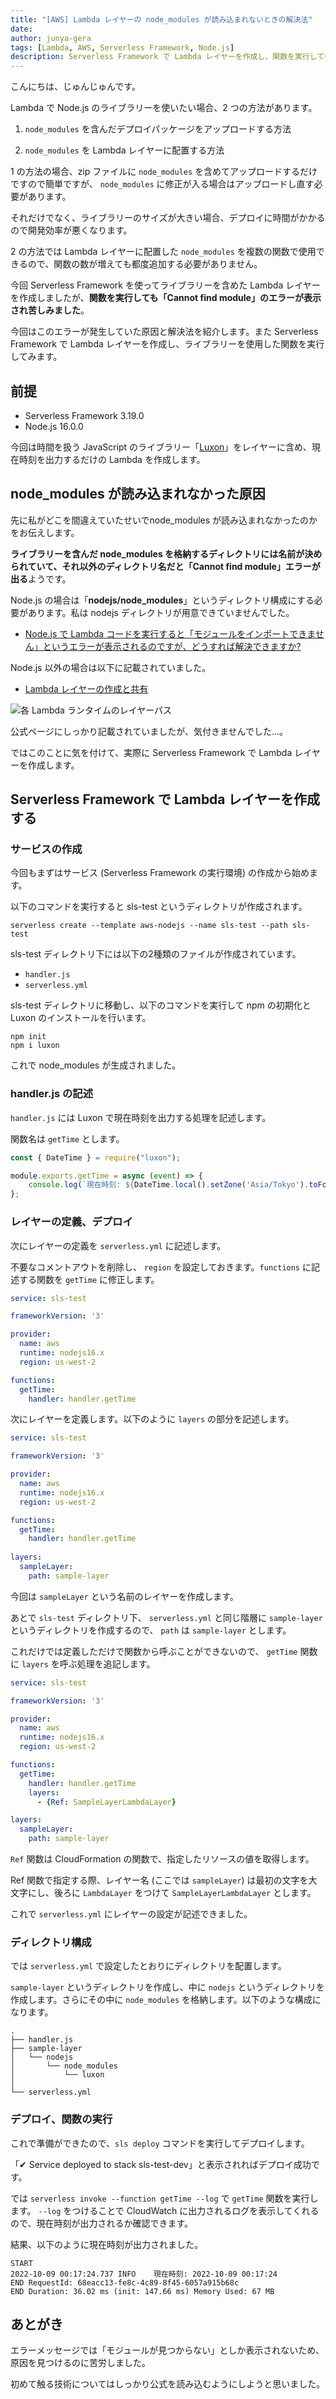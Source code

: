 ```yaml
---
title: "[AWS] Lambda レイヤーの node_modules が読み込まれないときの解決法"
date: 
author: junya-gera
tags: [Lambda, AWS, Serverless Framework, Node.js]
description: Serverless Framework で Lambda レイヤーを作成し、関数を実行しても node_modules が読み込めない場合の解決方法を解説します。
---
```


こんにちは、じゅんじゅんです。

Lambda で Node.js のライブラリーを使いたい場合、2 つの方法があります。


1. `node_modules` を含んだデプロイパッケージをアップロードする方法

2. `node_modules` を Lambda レイヤーに配置する方法

1 の方法の場合、zip ファイルに `node_modules` を含めてアップロードするだけですので簡単ですが、 `node_modules` に修正が入る場合はアップロードし直す必要があります。

それだけでなく、ライブラリーのサイズが大きい場合、デプロイに時間がかかるので開発効率が悪くなります。

2 の方法では Lambda レイヤーに配置した `node_modules` を複数の関数で使用できるので、関数の数が増えても都度追加する必要がありません。

今回 Serverless Framework を使ってライブラリーを含めた Lambda レイヤーを作成しましたが、**関数を実行しても「Cannot find module」のエラーが表示され苦しみました**。

今回はこのエラーが発生していた原因と解決法を紹介します。また Serverless Framework で Lambda レイヤーを作成し、ライブラリーを使用した関数を実行してみます。

## 前提
- Serverless Framework 3.19.0
- Node.js 16.0.0

今回は時間を扱う JavaScript のライブラリー「[Luxon](https://moment.github.io/luxon/#/)」をレイヤーに含め、現在時刻を出力するだけの Lambda を作成します。

## node_modules が読み込まれなかった原因

先に私がどこを間違えていたせいでnode_modules が読み込まれなかったのかをお伝えします。

**ライブラリーを含んだ node_modules を格納するディレクトリには名前が決められていて、それ以外のディレクトリ名だと「Cannot find module」エラーが出る**ようです。

Node.js の場合は「**nodejs/node_modules**」というディレクトリ構成にする必要があります。私は nodejs ディレクトリが用意できていませんでした。

- [Node.js で Lambda コードを実行すると「モジュールをインポートできません」というエラーが表示されるのですが、どうすれば解決できますか?](https://aws.amazon.com/jp/premiumsupport/knowledge-center/lambda-import-module-error-nodejs/)

Node.js 以外の場合は以下に記載されていました。

- [Lambda レイヤーの作成と共有](https://docs.aws.amazon.com/ja_jp/lambda/latest/dg/configuration-layers.html)

![各 Lambda ランタイムのレイヤーパス](images/2022-10-09_00h50_47.png "各 Lambda ランタイムのレイヤーパス")

公式ページにしっかり記載されていましたが、気付きませんでした...。

ではこのことに気を付けて、実際に Serverless Framework で Lambda レイヤーを作成します。

## Serverless Framework で Lambda レイヤーを作成する

### サービスの作成

今回もまずはサービス (Serverless Framework の実行環境) の作成から始めます。

以下のコマンドを実行すると sls-test というディレクトリが作成されます。

`serverless create --template aws-nodejs --name sls-test --path sls-test`

sls-test ディレクトリ下には以下の2種類のファイルが作成されています。

- `handler.js`
- `serverless.yml`

sls-test ディレクトリに移動し、以下のコマンドを実行して npm の初期化と Luxon のインストールを行います。

```
npm init
npm i luxon
```

これで node_modules が生成されました。

### handler.js の記述

`handler.js` には Luxon で現在時刻を出力する処理を記述します。

関数名は `getTime` とします。

```js:title=handler.js
const { DateTime } = require("luxon");

module.exports.getTime = async (event) => {
    console.log(`現在時刻: ${DateTime.local().setZone('Asia/Tokyo').toFormat('yyyy-MM-dd HH:mm:ss')}`);
};
```

### レイヤーの定義、デプロイ

次にレイヤーの定義を `serverless.yml` に記述します。

不要なコメントアウトを削除し、 `region` を設定しておきます。`functions` に記述する関数を `getTime` に修正します。

```yml{8,11,12}:title=serverless.yml
service: sls-test

frameworkVersion: '3'

provider:
  name: aws
  runtime: nodejs16.x
  region: us-west-2

functions:
  getTime:
    handler: handler.getTime
```

次にレイヤーを定義します。以下のように `layers` の部分を記述します。

```yml{14-16}:title=serverless.yml
service: sls-test

frameworkVersion: '3'

provider:
  name: aws
  runtime: nodejs16.x
  region: us-west-2

functions:
  getTime:
    handler: handler.getTime
    
layers:
  sampleLayer:
    path: sample-layer
```

今回は `sampleLayer` という名前のレイヤーを作成します。

あとで `sls-test` ディレクトリ下、 `serverless.yml` と同じ階層に `sample-layer` というディレクトリを作成するので、 `path` は `sample-layer` とします。

これだけでは定義しただけで関数から呼ぶことができないので、 `getTime` 関数に `layers` を呼ぶ処理を追記します。

```yml{13-14}:title=serverless.yml
service: sls-test

frameworkVersion: '3'

provider:
  name: aws
  runtime: nodejs16.x
  region: us-west-2

functions:
  getTime:
    handler: handler.getTime
    layers:
      - {Ref: SampleLayerLambdaLayer}

layers:
  sampleLayer:
    path: sample-layer
```

`Ref` 関数は CloudFormation の関数で、指定したリソースの値を取得します。

Ref 関数で指定する際、レイヤー名 (ここでは `sampleLayer`) は最初の文字を大文字にし、後ろに `LambdaLayer` をつけて `SampleLayerLambdaLayer` とします。

これで `serverless.yml` にレイヤーの設定が記述できました。

### ディレクトリ構成

では `serverless.yml` で設定したとおりにディレクトリを配置します。

`sample-layer` というディレクトリを作成し、中に `nodejs` というディレクトリを作成します。さらにその中に `node_modules` を格納します。以下のような構成になります。

```
.
├── handler.js
├── sample-layer
│   └── nodejs
│       └── node_modules
│           └── luxon
│
└── serverless.yml
```

### デプロイ、関数の実行

これで準備ができたので、`sls deploy` コマンドを実行してデプロイします。

「✔ Service deployed to stack sls-test-dev」と表示されればデプロイ成功です。

では `serverless invoke --function getTime --log` で `getTime` 関数を実行します。 `--log` をつけることで CloudWatch に出力されるログを表示してくれるので、現在時刻が出力されるか確認できます。

結果、以下のように現在時刻が出力されました。

```
START
2022-10-09 00:17:24.737 INFO    現在時刻: 2022-10-09 00:17:24
END RequestId: 68eacc13-fe8c-4c89-8f45-6057a915b68c
END Duration: 36.02 ms (init: 147.66 ms) Memory Used: 67 MB
```

## あとがき

エラーメッセージでは「モジュールが見つからない」としか表示されないため、原因を見つけるのに苦労しました。

初めて触る技術についてはしっかり公式を読み込むようにしようと思いました。